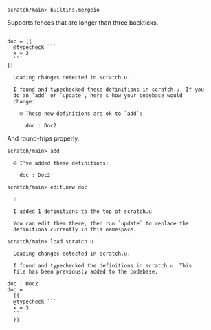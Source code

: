 ``` ucm :hide
scratch/main> builtins.mergeio
```

Supports fences that are longer than three backticks.

```` unison

doc = {{
  @typecheck ```
  x = 3
  ```
}}

````

``` ucm :added-by-ucm
  Loading changes detected in scratch.u.

  I found and typechecked these definitions in scratch.u. If you
  do an `add` or `update`, here's how your codebase would
  change:

    ⍟ These new definitions are ok to `add`:
    
      doc : Doc2
```

And round-trips properly.

``` ucm
scratch/main> add

  ⍟ I've added these definitions:

    doc : Doc2

scratch/main> edit.new doc

  ☝️

  I added 1 definitions to the top of scratch.u

  You can edit them there, then run `update` to replace the
  definitions currently in this namespace.

scratch/main> load scratch.u

  Loading changes detected in scratch.u.

  I found and typechecked the definitions in scratch.u. This
  file has been previously added to the codebase.
```

```` unison :added-by-ucm scratch.u
doc : Doc2
doc =
  {{
  @typecheck ```
  x = 3
  ```
  }}
````
